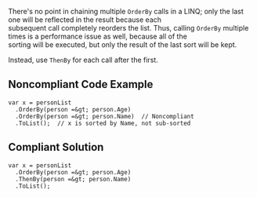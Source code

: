 
There's no point in chaining multiple `OrderBy` calls in a LINQ; only the last one will be reflected in the result because each<br>subsequent call completely reorders the list. Thus, calling `OrderBy` multiple times is a performance issue as well, because all of the<br>sorting will be executed, but only the result of the last sort will be kept.

Instead, use `ThenBy` for each call after the first.

## Noncompliant Code Example


    var x = personList
      .OrderBy(person =&gt; person.Age)
      .OrderBy(person =&gt; person.Name)  // Noncompliant
      .ToList();  // x is sorted by Name, not sub-sorted


## Compliant Solution


    var x = personList
      .OrderBy(person =&gt; person.Age)
      .ThenBy(person =&gt; person.Name)
      .ToList();

